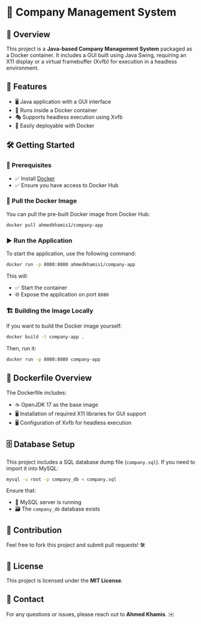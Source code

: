 # 🚀 Company Management System

## 📌 Overview
This project is a **Java-based Company Management System** packaged as a Docker container. It includes a GUI built using Java Swing, requiring an X11 display or a virtual framebuffer (Xvfb) for execution in a headless environment.

## 🌟 Features
- 🖥️ Java application with a GUI interface
- 🐳 Runs inside a Docker container
- 🎭 Supports headless execution using Xvfb
- 🚀 Easily deployable with Docker

## 🛠️ Getting Started
### 📌 Prerequisites
- ✅ Install [Docker](https://docs.docker.com/get-docker/)
- ✅ Ensure you have access to Docker Hub

### 🔽 Pull the Docker Image
You can pull the pre-built Docker image from Docker Hub:
```sh
docker pull ahmedkhamis1/company-app
```

### ▶️ Run the Application
To start the application, use the following command:
```sh
docker run -p 8080:8080 ahmedkhamis1/company-app
```
This will:
- ✅ Start the container
- 🌐 Expose the application on port `8080`

### 🏗️ Building the Image Locally
If you want to build the Docker image yourself:
```sh
docker build -t company-app .
```
Then, run it:
```sh
docker run -p 8080:8080 company-app
```

## 📜 Dockerfile Overview
The Dockerfile includes:
- ☕ OpenJDK 17 as the base image
- 🖥️ Installation of required X11 libraries for GUI support
- 🖥️ Configuration of Xvfb for headless execution

## 🗄️ Database Setup
This project includes a SQL database dump file (`company.sql`). If you need to import it into MySQL:
```sh
mysql -u root -p company_db < company.sql
```
Ensure that:
- 🏦 MySQL server is running
- 🗃️ The `company_db` database exists

## 🤝 Contribution
Feel free to fork this project and submit pull requests! 🛠️

## 📜 License
This project is licensed under the **MIT License**.

## 📧 Contact
For any questions or issues, please reach out to **Ahmed Khamis**. ✉️

